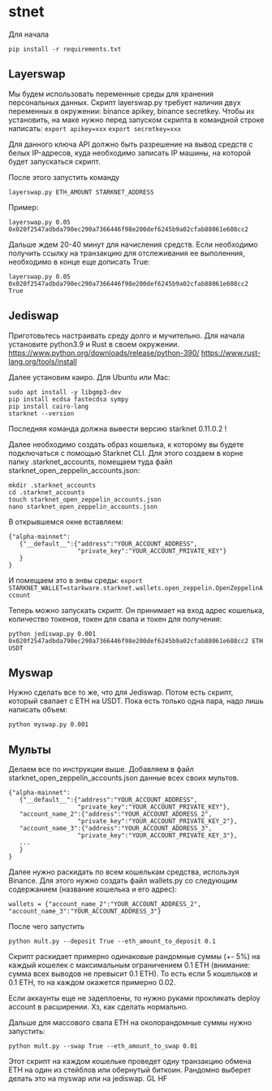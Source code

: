 # stnet

Для начала 
```
pip install -r requirements.txt
```

## Layerswap
Мы будем использовать переменные среды для хранения персональных данных. Скрипт layerswap.py требует наличия двух переменных в окружении: binance apikey, binance secretkey.
Чтобы их установить, на маке нужно перед запуском скрипта в командной строке написать: 
```export apikey=xxx```
```export secretkey=xxx```

Для данного ключа API должно быть разрешение на вывод средств с белых IP-адресов, куда необходимо записать IP машины, на которой будет запускаться скрипт. 

После этого запустить команду
``` 
layerswap.py ETH_AMOUNT STARKNET_ADDRESS 
```
Пример:
``` 
layerswap.py 0.05 0x020f2547adbda790ec290a7366446f98e200def6245b9a02cfab88061e608cc2  
```

Дальше ждем 20-40 минут для начисления средств. Если необходимо получить ссылку на транзакцию для отслеживания ее выполенния, необходимо в конце еще дописать True:
``` 
layerswap.py 0.05 0x020f2547adbda790ec290a7366446f98e200def6245b9a02cfab88061e608cc2 True
```

## Jediswap
Приготовьтесь настраивать среду долго и мучительно. Для начала установите python3.9 и Rust в своем окружении. 
https://www.python.org/downloads/release/python-390/
https://www.rust-lang.org/tools/install

Далее установим каиро. Для Ubuntu или Mac:
```
sudo apt install -y libgmp3-dev
pip install ecdsa fastecdsa sympy
pip install cairo-lang
starknet --version
```
Последняя команда должна вывести версию starknet 0.11.0.2 !

Далее необходимо создать образ кошелька, к которому вы будете подключаться с помощью Starknet CLI. Для этого создаем в корне папку .starknet_accounts, помещаем туда файл starknet_open_zeppelin_accounts.json:
```
mkdir .starknet_accounts
cd .starknet_accounts
touch starknet_open_zeppelin_accounts.json
nano starknet_open_zeppelin_accounts.json 
```
В открывшемся окне вставляем:
```
{"alpha-mainnet":
   {"__default__":{"address":"YOUR_ACCOUNT_ADDRESS",
                   "private_key":"YOUR_ACCOUNT_PRIVATE_KEY"}
   }
}
```
И помещаем это в энвы среды: ```export STARKNET_WALLET=starkware.starknet.wallets.open_zeppelin.OpenZeppelinAccount```

Теперь можно запускать скрипт. Он принимает на вход адрес кошелька, количество токенов, токен для свапа и токен для получения:
```
python jediswap.py 0.001 0x020f2547adbda790ec290a7366446f98e200def6245b9a02cfab88061e608cc2 ETH USDT
```

## Myswap

Нужно сделать все то же, что для Jediswap.
Потом есть скрипт, который свапает с ETH на USDT. Пока есть только одна пара, надо лишь написать объем:
```
python myswap.py 0.001
```

## Мульты

Делаем все по инструкции выше. Добавляем в файл starknet_open_zeppelin_accounts.json данные всех своих мультов.

```
{"alpha-mainnet":
   {"__default__":{"address":"YOUR_ACCOUNT_ADDRESS",
                   "private_key":"YOUR_ACCOUNT_PRIVATE_KEY"},
   "account_name_2":{"address":"YOUR_ACCOUNT_ADDRESS_2",
                   "private_key":"YOUR_ACCOUNT_PRIVATE_KEY_2"},
   "account_name_3":{"address":"YOUR_ACCOUNT_ADDRESS_3",
                   "private_key":"YOUR_ACCOUNT_PRIVATE_KEY_3"},
   ...
   }
}
```
Далее нужно раскидать по всем кошелькам средства, используя Binance. Для этого нужно создать файл wallets.py со следующим содержанием (название кошелька и его адрес):

```
wallets = {"account_name_2":"YOUR_ACCOUNT_ADDRESS_2",
"account_name_3":"YOUR_ACCOUNT_ADDRESS_3"} 
```

После чего запустить  
```
python mult.py --deposit True --eth_amount_to_deposit 0.1 
```

Скрипт раскидает примерно одинаковые рандомные суммы (+- 5%) на каждый кошелек с максимальным ограничением 0.1 ETH (внимание: сумма всех выводов не превысит 0.1 ETH). То есть если 5 кошельков и 0.1 ETH, то на каждом окажется примерно 0.02. 

Если аккаунты еще не задеплоены, то нужно руками прокликать deploy account в расширении. Хз, как сделать нормально.

Дальше для массового свапа ETH на околорандомные суммы нужно запустить:

```
python mult.py --swap True --eth_amount_to_swap 0.01 
```

Этот скрипт на каждом кошельке проведет одну транзакцию обмена ETH на один из стейблов или обернутый биткоин. Рандомно выберет делать это на myswap или на jediswap. GL HF